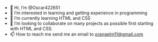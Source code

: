 - 👋 Hi, I’m @Oscar422651
- 👀 I’m interested in learning and getting experience in programming
- 🌱 I’m currently learning HTML and CSS
- 💞️ I’m looking to collaborate on many projects as possible first starting with HTML and CSS.
- 📫 How to reach me send me an email to orangelm11@gmail.com

<!---
Oscar422651/Oscar422651 is a ✨ special ✨ repository because its `README.md` (this file) appears on your GitHub profile.
You can click the Preview link to take a look at your changes.
--->
